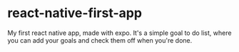 # react-native-first-app

My first react native app, made with expo.
It's a simple goal to do list, where you can add your goals and check them off when you're done.
